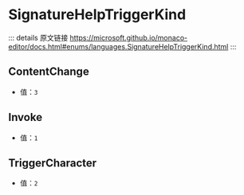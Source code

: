 # SignatureHelpTriggerKind
        
::: details 原文链接
https://microsoft.github.io/monaco-editor/docs.html#enums/languages.SignatureHelpTriggerKind.html
:::

## ContentChange
- 值：`3`
## Invoke
- 值：`1`
## TriggerCharacter
- 值：`2`